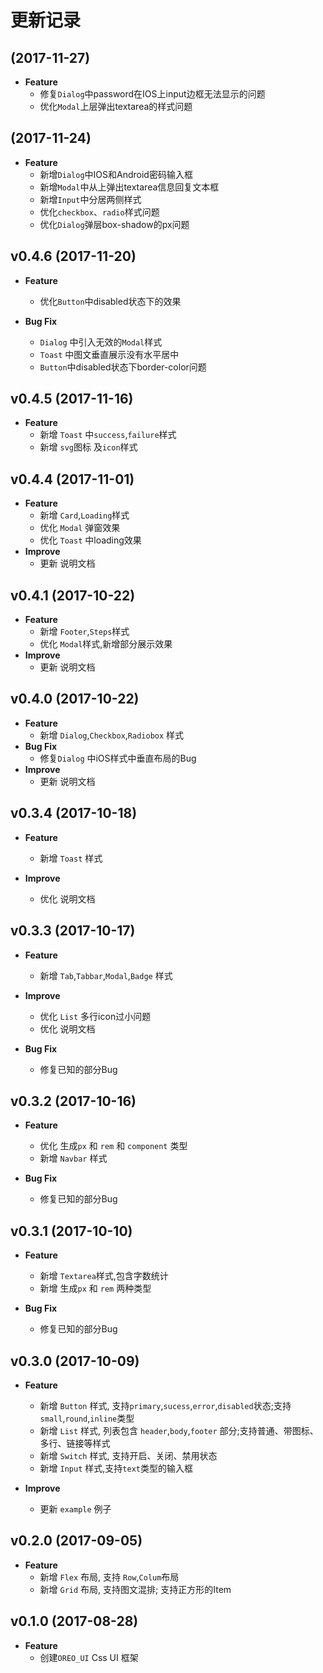 # 更新记录

##  (2017-11-27)

-  **Feature**
    - 修复`Dialog`中password在IOS上input边框无法显示的问题
    - 优化`Modal`上层弹出textarea的样式问题

##  (2017-11-24)

-  **Feature**
    - 新增`Dialog`中IOS和Android密码输入框
    - 新增`Modal`中从上弹出textarea信息回复文本框
    - 新增`Input`中分居两侧样式
    - 优化`checkbox`、`radio`样式问题
    - 优化`Dialog`弹层box-shadow的px问题


## v0.4.6 (2017-11-20)

-  **Feature**
    - 优化`Button`中disabled状态下的效果

-  **Bug Fix**
    - `Dialog` 中引入无效的`Modal`样式
    - `Toast` 中图文垂直展示没有水平居中 
    - `Button`中disabled状态下border-color问题
    


## v0.4.5 (2017-11-16)
-  **Feature**
    - 新增 `Toast` 中`success`,`failure`样式
    - 新增 `svg`图标 及`icon`样式

## v0.4.4 (2017-11-01)
-  **Feature**
    - 新增 `Card`,`Loading`样式
    - 优化 `Modal` 弹窗效果
    - 优化 `Toast` 中loading效果 
-  **Improve**
    - 更新 说明文档


## v0.4.1 (2017-10-22)
-  **Feature**
    - 新增 `Footer`,`Steps`样式
    - 优化 `Modal`样式,新增部分展示效果
-  **Improve**
    - 更新 说明文档


## v0.4.0 (2017-10-22)
-  **Feature**
    - 新增 `Dialog`,`Checkbox`,`Radiobox` 样式
-  **Bug Fix**
    - 修复`Dialog` 中iOS样式中垂直布局的Bug    
-  **Improve**
    - 更新 说明文档

## v0.3.4 (2017-10-18)
-  **Feature**
    - 新增 `Toast` 样式

-  **Improve**
    - 优化 说明文档


## v0.3.3 (2017-10-17)
-  **Feature**
    - 新增 `Tab`,`Tabbar`,`Modal`,`Badge` 样式

-  **Improve**
    - 优化 `List` 多行icon过小问题
    - 优化 说明文档

-  **Bug Fix**
    -  修复已知的部分Bug


## v0.3.2 (2017-10-16)
-  **Feature**
    - 优化 生成`px` 和 `rem` 和 `component` 类型
    - 新增 `Navbar` 样式

-  **Bug Fix**
    - 修复已知的部分Bug


## v0.3.1 (2017-10-10)

-  **Feature**
    - 新增 `Textarea`样式,包含字数统计
    - 新增 生成`px` 和 `rem` 两种类型


-  **Bug Fix**
    - 修复已知的部分Bug

## v0.3.0 (2017-10-09)

- **Feature**
    - 新增 `Button` 样式, 支持`primary`,`sucess`,`error`,`disabled`状态;支持`small`,`round`,`inline`类型
    - 新增 `List` 样式, 列表包含 `header`,`body`,`footer` 部分;支持普通、带图标、多行、链接等样式
    - 新增 `Switch` 样式, 支持开启、关闭、禁用状态
    - 新增 `Input` 样式,支持`text`类型的输入框


- **Improve**
    - 更新 `example` 例子

## v0.2.0 (2017-09-05)

- **Feature**
    - 新增 `Flex` 布局, 支持 `Row`,`Colum`布局
    - 新增 `Grid` 布局, 支持图文混排; 支持正方形的Item

## v0.1.0 (2017-08-28)

- **Feature**
    - 创建`OREO_UI` Css UI 框架
